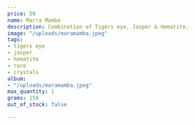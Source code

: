 ```yaml
---
price: 50
name: Marra Mamba
description: Combination of Tigers eye, Jasper & Hematite.
image: "/uploads/maramamba.jpeg"
tags:
- tigers eye
- jasper
- hematite
- rare
- crystals
album:
- "/uploads/maramamba.jpeg"
max_quantity: 1
grams: 150
out_of_stock: false

---
```

